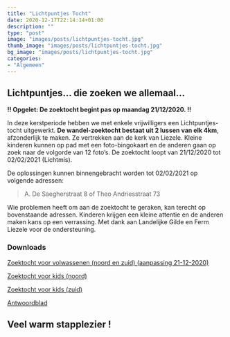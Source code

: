```yaml
---
title: "Lichtpuntjes Tocht"
date: 2020-12-17T22:14:14+01:00
description: ""
type: "post"
image: "images/posts/lichtpuntjes-tocht.jpg"
thumb_image: "images/posts/lichtpuntjes-tocht.jpg"
bg_image: "images/posts/lichtpuntjes-tocht.jpg"
categories:
- "Algemeen"
---
```

## Lichtpuntjes... die zoeken we allemaal...


__!! Opgelet: De zoektocht begint pas op maandag 21/12/2020. !!__

In deze kerstperiode hebben we met enkele vrijwilligers een Lichtpuntjes-tocht uitgewerkt. __De wandel-zoektocht bestaat uit 2 lussen van elk 4km__, afzonderlijk te maken. Ze vertrekken aan de kerk van Liezele. Kleine kinderen kunnen op pad met een foto-bingokaart en de anderen gaan op zoek naar de volgorde van 12 foto’s. De zoektocht loopt van 21/12/2020 tot 02/02/2021 (Lichtmis).

De oplossingen kunnen binnengebracht worden tot 02/02/2021 op volgende adressen:
> A. De Saegherstraat 8 of Theo Andriesstraat 73

Wie problemen heeft om aan de zoektocht te geraken, kan terecht op bovenstaande adressen.
Kinderen krijgen een kleine attentie en de anderen maken kans op een verrassing. Met dank aan Landelijke Gilde en Ferm Liezele voor de ondersteuning.



### Downloads
[Zoektocht voor volwassenen (noord en zuid) (aanpassing 21-12-2020)](https://liezele.be/files/posts/lichtpuntjes-zoektocht-richting-noord-en-zuid-aanpassing-20201221.pdf)

[Zoektocht voor kids (noord)](https://liezele.be/files/posts/lichtpuntjes-zoektocht-richting-noord-kids.pdf)

[Zoektocht voor kids (zuid)](https://liezele.be/files/posts/lichtpuntjes-zoektocht-richting-zuid-kids.pdf)

[Antwoordblad](https://liezele.be/files/posts/lichtpuntjes-antwoordblad.pdf)

## Veel warm stapplezier !
